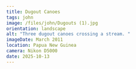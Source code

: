 ```yaml
---
title: Dugout Canoes
tags: john
image: /files/john/Dugouts (1).jpg
orientation: landscape
alt: "Three dugout canoes crossing a stream. "
imageDate: March 2011
location: Papua New Guinea
camera: Nikon D5000
date: 2025-10-13
---
```

